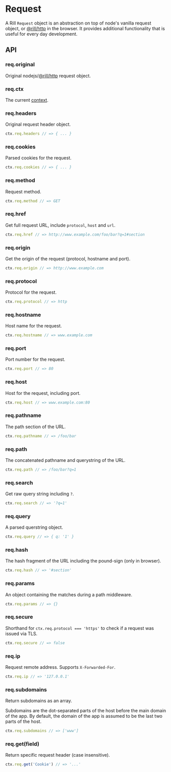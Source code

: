 # Request

  A Rill `Request` object is an abstraction on top of node's vanilla request object, or [@rill/http](https://github.com/rill-js/http) in the browser.
  It provides additional functionality that is useful for every day development.

## API

### req.original

 Original nodejs/[@rill/http](https://github.com/rill-js/http) request object.

### req.ctx

 The current [context](https://rill.site/context#docs).

### req.headers

 Original request header object.

```js
ctx.req.headers // => { ... }
```

### req.cookies

 Parsed cookies for the request.

```js
ctx.req.cookies // => { ... }
```

### req.method

 Request method.

 ```js
ctx.req.method // => GET
```

### req.href

  Get full request URL, include `protocol`, `host` and `url`.

```js
ctx.req.href // => http://www.example.com/foo/bar?q=1#section
```

### req.origin

  Get the origin of the request (protocol, hostname and port).

```js
ctx.req.origin // => http://www.example.com
```

### req.protocol

 Protocol for the request.

```js
ctx.req.protocol // => http
```

### req.hostname

 Host name for the request.

```js
ctx.req.hostname // => www.example.com
```

### req.port

 Port number for the request.

```js
ctx.req.port // => 80
```

### req.host

 Host for the request, including port.

```js
ctx.req.host // => www.example.com:80
```

### req.pathname

 The path section of the URL.

```js
ctx.req.pathname // => /foo/bar
```

### req.path

 The concatenated pathname and querystring of the URL.

```js
ctx.req.path // => /foo/bar?q=1
```

### req.search

  Get raw query string including `?`.

```js
ctx.req.search // => '?q=1'
```

### req.query

 A parsed querstring object.

 ```js
ctx.req.query // => { q: '1' }
```

### req.hash

 The hash fragment of the URL including the pound-sign (only in browser).

```js
ctx.req.hash // => '#section'
```

### req.params

 An object containing the matches during a path middleware.

```js
ctx.req.params // => {}
```

### req.secure

  Shorthand for `ctx.req.protocol === 'https'` to check if a request was
  issued via TLS.

```js
ctx.req.secure // => false
```

### req.ip

  Request remote address. Supports `X-Forwarded-For`.

```js
ctx.req.ip // => '127.0.0.1'
```

### req.subdomains

  Return subdomains as an array.

  Subdomains are the dot-separated parts of the host before the main domain of
  the app. By default, the domain of the app is assumed to be the last two
  parts of the host.

```js
ctx.req.subdomains // => ['www']
```

### req.get(field)

  Return specific request header (case insensitive).

```js
ctx.req.get('Cookie') // => '...'
```
